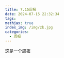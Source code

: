 ```yaml
---
title: 7.15周报
date: 2024-07-15 22:32:34
tags:
mathjax: true
index_img: /img/zb.jpg
categories:
  - 周报
---
```

这是一个周报